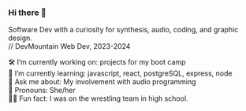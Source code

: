 ### Hi there 👋

Software Dev with a curiosity for synthesis, audio, coding, and graphic design.  <br> 
// DevMountain Web Dev, 2023-2024

🛠️ I’m currently working on: projects for my boot camp <br>
🌱 I’m currently learning: javascript, react, postgreSQL, express, node  <br>
 💬 Ask me about: My involvement with audio programming  <br>
🦾 Pronouns: She/her  <br>
🤼‍♀️ Fun fact: I was on the wrestling team in high school.
